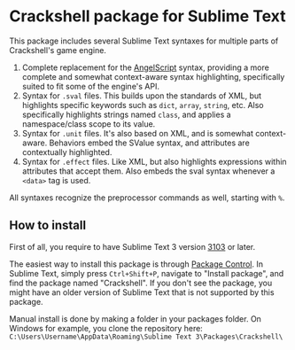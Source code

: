 # Crackshell package for Sublime Text
This package includes several Sublime Text syntaxes for multiple parts of Crackshell's game engine.

1. Complete replacement for the [AngelScript](https://github.com/wronex/sublime-angelscript) syntax, providing a more complete and somewhat context-aware syntax highlighting, specifically suited to fit some of the engine's API.
2. Syntax for `.sval` files. This builds upon the standards of XML, but highlights specific keywords such as `dict`, `array`, `string`, etc. Also specifically highlights strings named `class`, and applies a namespace/class scope to its value.
3. Syntax for `.unit` files. It's also based on XML, and is somewhat context-aware. Behaviors embed the SValue syntax, and attributes are contextually highlighted.
4. Syntax for `.effect` files. Like XML, but also highlights expressions within attributes that accept them. Also embeds the sval syntax whenever a `<data>` tag is used.

All syntaxes recognize the preprocessor commands as well, starting with `%`.

## How to install
First of all, you require to have Sublime Text 3 version [3103](https://www.sublimetext.com/blog/articles/sublime-text-3-build-3103) or later.

The easiest way to install this package is through [Package Control](https://packagecontrol.io/). In Sublime Text, simply press `Ctrl+Shift+P`, navigate to "Install package", and find the package named "Crackshell". If you don't see the package, you might have an older version of Sublime Text that is not supported by this package.

Manual install is done by making a folder in your packages folder. On Windows for example, you clone the repository here: `C:\Users\Username\AppData\Roaming\Sublime Text 3\Packages\Crackshell\`

